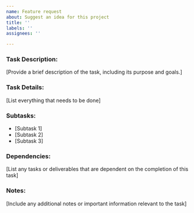 ```yaml
---
name: Feature request
about: Suggest an idea for this project
title: ''
labels: ''
assignees: ''

---
```


### Task Description:
[Provide a brief description of the task, including its purpose and goals.]

### Task Details:
[List everything that needs to be done]

### Subtasks:
- [Subtask 1]
- [Subtask 2]
- [Subtask 3]

### Dependencies:
[List any tasks or deliverables that are dependent on the completion of this task]

### Notes:
[Include any additional notes or important information relevant to the task]
